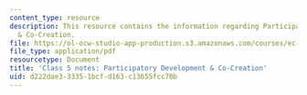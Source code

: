 ```yaml
---
content_type: resource
description: This resource contains the information regarding Participatory Development
  & Co-Creation.
file: https://ol-ocw-studio-app-production.s3.amazonaws.com/courses/ec-701j-d-lab-i-development-fall-2009/d222dae333351bcfd163c13655fcc70b_MITEC_701JF09_lec05_notes.pdf
file_type: application/pdf
resourcetype: Document
title: 'Class 5 notes: Participatory Development & Co-Creation'
uid: d222dae3-3335-1bcf-d163-c13655fcc70b
---
```

